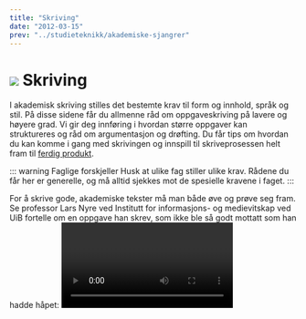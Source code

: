 ```yaml
---
title: "Skriving"
date: "2012-03-15"
prev: "../studieteknikk/akademiske-sjangrer"
---
```



# ![](/images/illustrasjoner_skriving_500x450.png) Skriving

I akademisk skriving stilles det bestemte krav til form og innhold, språk og stil. På disse sidene får du allmenne råd om oppgaveskriving på lavere og høyere grad. Vi gir deg innføring i hvordan større oppgaver kan struktureres og råd om argumentasjon og drøfting. Du får tips om hvordan du kan komme i gang med skrivingen og innspill til skriveprosessen helt fram til [ferdig produkt](/skriving/formelle-krav-til-oppsett.html).  

::: warning Faglige forskjeller 
Husk at ulike fag stiller ulike krav. Rådene du får her er generelle, og må alltid sjekkes mot de spesielle kravene i faget.
::: 

For å skrive gode, akademiske tekster må man både øve og prøve seg fram. Se professor Lars Nyre ved Institutt for informasjons- og medievitskap ved UiB fortelle om en oppgave han skrev, som ikke ble så godt mottatt som han hadde håpet:
<Video id="GD1scK6R01A" />

